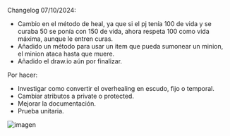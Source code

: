 Changelog 07/10/2024:

- Cambio en el método de heal, ya que si el pj tenía 100 de vida y se curaba 50 se ponía con 150 de vida, ahora respeta 100 como vida máxima, aunque le entren curas.
- Añadido un método para usar un item que pueda sumonear un minion, el minion ataca hasta que muere.
- Añadido el draw.io aún por finalizar.

Por hacer:

- Investigar como convertir el overhealing en escudo, fijo o temporal.
- Cambiar atributos a private o protected.
- Mejorar la documentación.
- Prueba unitaria.

![imagen](https://github.com/user-attachments/assets/584dbe29-b191-496d-88ce-344fc65a1dd8)
